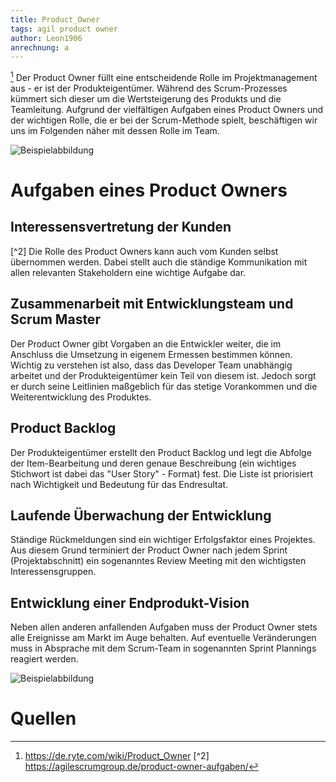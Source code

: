 ```yaml
---
title: Product_Owner
tags: agil product owner
author: Leon1906
anrechnung: a
---
```


[^1] Der Product Owner füllt eine entscheidende Rolle im Projektmanagement aus - er ist der Produkteigentümer. Während des Scrum-Prozesses kümmert sich dieser um die Wertsteigerung des Produkts und die Teamleitung. Aufgrund der vielfältigen Aufgaben eines Product Owners und der wichtigen Rolle, die er bei der Scrum-Methode spielt, beschäftigen wir uns im Folgenden näher mit dessen Rolle im Team.

![Beispielabbildung](https://th.bing.com/th/id/R.85c4fd08903ee29f7e8e62a911daab5b?rik=yx3VaL1%2fnrhV8g&riu=http%3a%2f%2f3kctgj3290vjhj0zuiaiw81c-wpengine.netdna-ssl.com%2fwp-content%2fuploads%2f2021%2f01%2fProduct-Owner.jpg&ehk=LVoAtCn7J7nk9kB7pkTxtw5q8NuDcoW2eiSXRkrPCiA%3d&risl=&pid=ImgRaw&r=0)


# Aufgaben eines Product Owners

## Interessensvertretung der Kunden

[^2] Die Rolle des Product Owners kann auch vom Kunden selbst übernommen werden. Dabei stellt auch die ständige Kommunikation mit allen relevanten Stakeholdern eine wichtige Aufgabe dar.

## Zusammenarbeit mit Entwicklungsteam und Scrum Master

Der Product Owner gibt Vorgaben an die Entwickler weiter, die im Anschluss die Umsetzung in eigenem Ermessen bestimmen können. Wichtig zu verstehen ist also, dass das Developer Team unabhängig arbeitet und der Produkteigentümer kein Teil von diesem ist. Jedoch sorgt er durch seine Leitlinien maßgeblich für das stetige Vorankommen und die Weiterentwicklung des Produktes.

## Product Backlog

Der Produkteigentümer erstellt den Product Backlog und legt die Abfolge der Item-Bearbeitung und deren genaue Beschreibung (ein wichtiges Stichwort ist dabei das "User Story" - Format) fest. Die Liste ist priorisiert nach Wichtigkeit und Bedeutung für das Endresultat. 

## Laufende Überwachung der Entwicklung

Ständige Rückmeldungen sind ein wichtiger Erfolgsfaktor eines Projektes. Aus diesem Grund terminiert der Product Owner nach jedem Sprint (Projektabschnitt) ein sogenanntes Review Meeting mit den wichtigsten Interessensgruppen.

## Entwicklung einer Endprodukt-Vision

Neben allen anderen anfallenden Aufgaben muss der Product Owner stets alle Ereignisse am Markt im Auge behalten. Auf eventuelle Veränderungen muss in Absprache mit dem Scrum-Team in sogenannten Sprint Plannings reagiert werden.

![Beispielabbildung](https://sqiq.nl/wp-content/uploads/2018/04/productowner.gif)


# Quellen

[^1]: https://de.ryte.com/wiki/Product_Owner
[^2] https://agilescrumgroup.de/product-owner-aufgaben/

